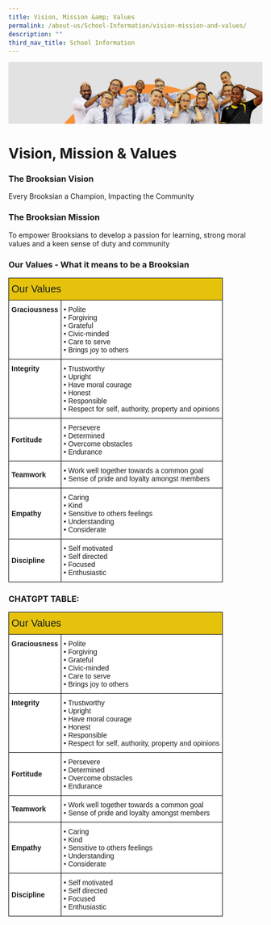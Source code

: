 ```yaml
---
title: Vision, Mission &amp; Values
permalink: /about-us/School-Information/vision-mission-and-values/
description: ""
third_nav_title: School Information
---
```

![](/images/about_us.jpg)


Vision, Mission &amp; Values
========================


### The Brooksian Vision

Every Brooksian a Champion, Impacting the Community

### The Brooksian Mission

To empower Brooksians to develop a passion for learning, strong moral values and a keen sense of duty and community

### Our Values - What it means to be a Brooksian


<style type="text/css">
.tg  {border-collapse:collapse;border-spacing:0;}
.tg td{border-color:black;border-style:solid;border-width:1px;font-family:Arial, sans-serif;font-size:14px;
  overflow:hidden;padding:10px 5px;word-break:normal;}
.tg th{border-color:black;border-style:solid;border-width:1px;font-family:Arial, sans-serif;font-size:14px;
  font-weight:normal;overflow:hidden;padding:10px 5px;word-break:normal;}
.tg .tg-hj3n{background-color:#E6C20C;color:#141D1C;font-size:20px;font-weight:bold;text-align:left;vertical-align:middle}
.tg .tg-8rcp{background-color:#FFF;font-weight:bold;text-align:left;vertical-align:middle}
.tg .tg-dgl5{background-color:#FFF;font-weight:bold;text-align:left;vertical-align:top}
.tg .tg-ktyi{background-color:#FFF;text-align:left;vertical-align:top}
</style>
<table class="tg">
<thead>
  <tr>
    <th class="tg-hj3n" colspan="2"><span style="font-weight:500;color:#141D1C;background-color:#E6C20C">Our Values</span></th>
  </tr>
</thead>
<tbody>
  <tr>
    <td class="tg-dgl5">Graciousness</td>
    <td class="tg-ktyi">• Polite<br>• Forgiving<br>• Grateful<br>• Civic-minded<br>• Care to serve<br>• Brings joy to others</td>
  </tr>
  <tr>
    <td class="tg-dgl5">Integrity</td>
    <td class="tg-ktyi">• Trustworthy<br>• Upright<br>• Have moral courage<br>• Honest<br>• Responsible<br>• Respect for self, authority, property and opinions</td>
  </tr>
  <tr>
    <td class="tg-8rcp"><span style="color:#000;background-color:#FFF"> </span>Fortitude</td>
    <td class="tg-ktyi">• Persevere<br>• Determined<br>• Overcome obstacles<br>• Endurance </td>
  </tr>
  <tr>
    <td class="tg-8rcp"><span style="color:#000;background-color:#FFF"> </span>Teamwork</td>
    <td class="tg-ktyi">• Work well together towards a common goal<br>• Sense of pride and loyalty amongst members</td>
  </tr>
  <tr>
    <td class="tg-8rcp"><span style="color:#000;background-color:#FFF"> </span>Empathy</td>
    <td class="tg-ktyi">• Caring<br>• Kind<br>• Sensitive to others feelings<br>• Understanding <br>• Considerate </td>
  </tr>
  <tr>
    <td class="tg-8rcp"><span style="color:#000;background-color:#FFF"> </span>Discipline</td>
    <td class="tg-ktyi">• Self motivated<br>• Self directed<br>• Focused <br>• Enthusiastic </td>
  </tr>
</tbody>
</table>

### CHATGPT TABLE:

<style> .tg {border-collapse:collapse;border-spacing:0;} .tg td{border-color:black;border-style:solid;border-width:1px;padding:10px 5px;word-break:normal;} .tg th{border-color:black;border-style:solid;border-width:1px;font-weight:normal;overflow:hidden;padding:10px 5px;word-break:normal;} .tg .tg-hj3n{background-color:#E6C20C;color:#141D1C;font-weight:bold;text-align:left;vertical-align:middle} .tg .tg-8rcp{background-color:#FFF;font-weight:bold;text-align:left;vertical-align:middle} .tg .tg-dgl5{background-color:#FFF;font-weight:bold;text-align:left;vertical-align:top} .tg .tg-ktyi{background-color:#FFF;text-align:left;vertical-align:top} </style> <table class="tg"> <thead> <tr> <th class="tg-hj3n" colspan="2"><span style="font-weight:500;color:#141D1C;background-color:#E6C20C">Our Values</span></th> </tr> </thead> <tbody> <tr> <td class="tg-dgl5">Graciousness</td> <td class="tg-ktyi">• Polite<br>• Forgiving<br>• Grateful<br>• Civic-minded<br>• Care to serve<br>• Brings joy to others</td> </tr> <tr> <td class="tg-dgl5">Integrity</td> <td class="tg-ktyi">• Trustworthy<br>• Upright<br>• Have moral courage<br>• Honest<br>• Responsible<br>• Respect for self, authority, property and opinions</td> </tr> <tr> <td class="tg-8rcp">Fortitude</td> <td class="tg-ktyi">• Persevere<br>• Determined<br>• Overcome obstacles<br>• Endurance </td> </tr> <tr> <td class="tg-8rcp">Teamwork</td> <td class="tg-ktyi">• Work well together towards a common goal<br>• Sense of pride and loyalty amongst members</td> </tr> <tr> <td class="tg-8rcp">Empathy</td> <td class="tg-ktyi">• Caring<br>• Kind<br>• Sensitive to others feelings<br>• Understanding <br>• Considerate </td> </tr> <tr> <td class="tg-8rcp">Discipline</td> <td class="tg-ktyi">• Self motivated<br>• Self directed<br>• Focused <br>• Enthusiastic </td> </tr> </tbody> </table>